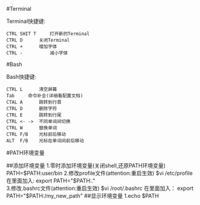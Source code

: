 #Terminal

Terminal快捷键:

	CTRL SHIT T     打开新的Terminal
	CTRL D		关闭Terminal
	CTRL +		增加字体
	CTRL -          减小字体
		
#Bash

Bash快捷键:

	CTRL L		清空屏幕
	Tab		命令补全(详细看配置文档)
	CTAL A		跳转到行首
	CTRL D		删除字符
	CTRL E		跳转到行尾
	CTRL <- ->	不同单词间切换
	CTRL W		替换单词
	CTRL F/B	光标前后移动
	ALT  F/B	光标在单词间前后移动

#PATH环境变量

##添加环境变量
	1.零时添加环境变量(关闭shell,还原PATH环境变量)
	PATH=$PATH:user/bin
	2.修改profile文件(attention:重启生效)
	$vi /etc/profile 
	在里面加入:
	export PATH="$PATH:." 		
	3.修改.bashrc文件(attention:重启生效)
	$vi /root/.bashrc 
	在里面加入： 
	export PATH="$PATH:/my_new_path" 
##显示环境变量
	1.echo $PATH
